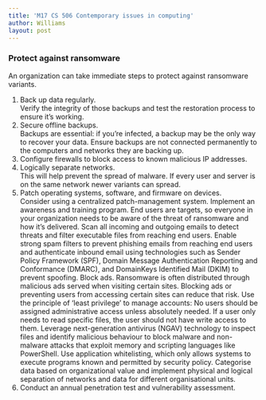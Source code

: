 ```yaml
---
title: 'M17 CS 506 Contemporary issues in computing'
author: Williams
layout: post
---
```

<!--more-->
<h3>Protect against ransomware</h3>

An organization can take immediate steps to protect against ransomware variants.

<ol>
<li>Back up data regularly.</li> Verify the integrity of those backups and test the restoration process to ensure it’s working.
<li>Secure offline backups.</li> Backups are essential: if you’re infected, a backup may be the only way to recover your data. Ensure backups are not connected permanently to the computers and networks they are backing up.
<li>Configure firewalls to block access to known malicious IP addresses.</li>
<li>Logically separate networks.</li> This will help prevent the spread of malware. If every user and server is on the same network newer variants can spread.
<li>Patch operating systems, software, and firmware on devices.</li> Consider using a centralized patch-management system.
Implement an awareness and training program. End users are targets, so everyone in your organization needs to be aware of the threat of ransomware and how it’s delivered.
Scan all incoming and outgoing emails to detect threats and filter executable files from reaching end users.
Enable strong spam filters to prevent phishing emails from reaching end users and authenticate inbound email using technologies such as Sender Policy Framework (SPF), Domain Message Authentication Reporting and Conformance (DMARC), and DomainKeys Identified Mail (DKIM) to prevent spoofing.
Block ads. Ransomware is often distributed through malicious ads served when visiting certain sites. Blocking ads or preventing users from accessing certain sites can reduce that risk.
Use the principle of ‘least privilege’ to manage accounts: No users should be assigned administrative access unless absolutely needed. If a user only needs to read specific files, the user should not have write access to them.
Leverage next-generation antivirus (NGAV) technology to inspect files and identify malicious behaviour to block malware and non-malware attacks that exploit memory and scripting languages like PowerShell.
Use application whitelisting, which only allows systems to execute programs known and permitted by security policy.
Categorise data based on organizational value and implement physical and logical separation of networks and data for different organisational units.
<li>Conduct an annual penetration test and vulnerability assessment.</li>
</ol>

